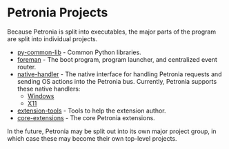 # Petronia Projects

Because Petronia is split into executables, the major parts of the program are split into individual projects.

* [py-common-lib](py-common-lib/petronia_common/__init__.py) - Common Python libraries.
* [foreman](foreman/petronia_foreman/__init__.py) - The boot program, program launcher, and centralized event router.
* [native-handler](native-handler) - The native interface for handling Petronia requests and sending OS actions into the Petronia bus.  Currently, Petronia supports these native handlers:
    * [Windows](native-handler/petronia_windows/__init__.py)
    * [X11](native-handler/petronia_x11/__init__.py)
* [extension-tools](extension-tools) - Tools to help the extension author.
* [core-extensions](core-extensions) - The core Petronia extensions.

In the future, Petronia may be split out into its own major project group, in which case these may become their own top-level projects. 
